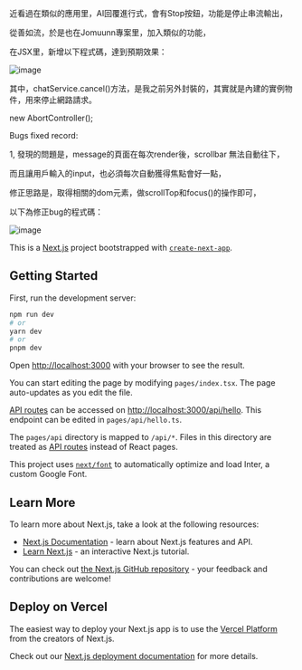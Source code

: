 近看過在類似的應用里，AI回覆進行式，會有Stop按鈕，功能是停止串流輸出，

從善如流，於是也在Jomuunn專案里，加入類似的功能，

在JSX里，新增以下程式碼，達到預期效果：

![image](https://github.com/ziliang-wang/ai_assistant/assets/56996180/20f6bba2-92ab-4159-b8ae-afb685de17a6)

其中，chatService.cancel()方法，是我之前另外封裝的，其實就是內建的實例物件，用來停止網路請求。

new AbortController();

Bugs fixed record:

1,
發現的問題是，message的頁面在每次render後，scrollbar 無法自動往下，

而且讓用戶輸入的input，也必須每次自動獲得焦點會好一點，

修正思路是，取得相關的dom元素，做scrollTop和focus()的操作即可，

以下為修正bug的程式碼：

![image](https://github.com/ziliang-wang/ai_assistant/assets/56996180/83bd3adb-4f98-4933-90b0-3d22549c340e)














This is a [Next.js](https://nextjs.org/) project bootstrapped with [`create-next-app`](https://github.com/vercel/next.js/tree/canary/packages/create-next-app).

## Getting Started

First, run the development server:

```bash
npm run dev
# or
yarn dev
# or
pnpm dev
```

Open [http://localhost:3000](http://localhost:3000) with your browser to see the result.

You can start editing the page by modifying `pages/index.tsx`. The page auto-updates as you edit the file.

[API routes](https://nextjs.org/docs/api-routes/introduction) can be accessed on [http://localhost:3000/api/hello](http://localhost:3000/api/hello). This endpoint can be edited in `pages/api/hello.ts`.

The `pages/api` directory is mapped to `/api/*`. Files in this directory are treated as [API routes](https://nextjs.org/docs/api-routes/introduction) instead of React pages.

This project uses [`next/font`](https://nextjs.org/docs/basic-features/font-optimization) to automatically optimize and load Inter, a custom Google Font.

## Learn More

To learn more about Next.js, take a look at the following resources:

- [Next.js Documentation](https://nextjs.org/docs) - learn about Next.js features and API.
- [Learn Next.js](https://nextjs.org/learn) - an interactive Next.js tutorial.

You can check out [the Next.js GitHub repository](https://github.com/vercel/next.js/) - your feedback and contributions are welcome!

## Deploy on Vercel

The easiest way to deploy your Next.js app is to use the [Vercel Platform](https://vercel.com/new?utm_medium=default-template&filter=next.js&utm_source=create-next-app&utm_campaign=create-next-app-readme) from the creators of Next.js.

Check out our [Next.js deployment documentation](https://nextjs.org/docs/deployment) for more details.
